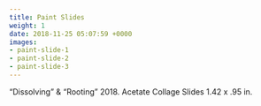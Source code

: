 ```yaml
---
title: Paint Slides
weight: 1
date: 2018-11-25 05:07:59 +0000
images:
- paint-slide-1
- paint-slide-2
- paint-slide-3
---
```

“Dissolving” & “Rooting” 2018. Acetate Collage Slides 1.42 x .95 in.
